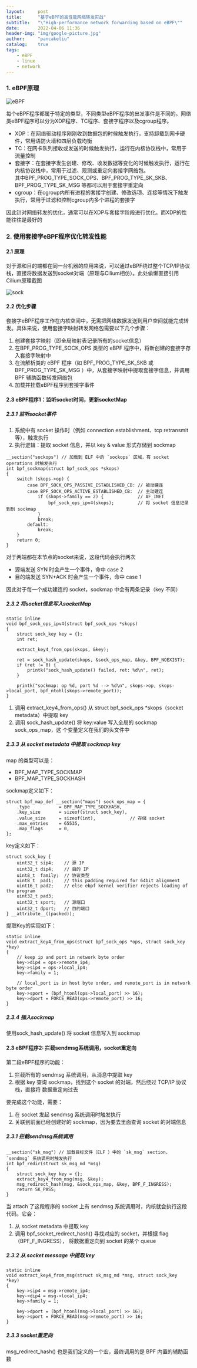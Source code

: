 ```yaml
---
layout:     post
title:      "基于eBPF的高性能网络转发实战"
subtitle:   "\"High-performance network forwarding based on eBPF\""
date:       2022-04-06 11:36
header-img: "img/google-picture.jpg"
author:     "pancakeliu"
catalog:    true
tags:
    - eBPF
    - linux
    - network
---
```


### 1. eBPF原理

![eBPF](http://pancakeliu.github.io/img/2022-04-06/bpf-kernel-hooks.png)

每个eBPF程序都属于特定的类型，不同类型eBPF程序的出发事件是不同的。网络类eBPF程序可以分为XDP程序、TC程序、套接字程序以及cgroup程序。

- XDP：在网络驱动程序刚刚收到数据包的时候触发执行，支持卸载到网卡硬件，常用语防火墙和四层负载均衡
- TC：在网卡队列接收或发送的时候触发执行，运行在内核协议栈中，常用于流量控制
- 套接字：在套接字发生创建、修改、收发数据等变化的时候触发执行，运行在内核协议栈中，常用于过滤、观测或重定向套接字网络包。  
其中BPF\_PROG\_TYPE\_SOCK\_OPS、BPF\_PROG\_TYPE\_SK\_SKB、BPF\_PROG\_TYPE\_SK\_MSG 等都可以用于套接字重定向
- cgroup：在cgroup内所有进程的套接字创建、修改选项、连接等情况下触发执行，常用于过滤和控制cgroup内多个进程的套接字

因此针对网络转发的优化，通常可以在XDP与套接字阶段进行优化。而XDP的性能往往是最好的

### 2. 使用套接字eBPF程序优化转发性能

#### 2.1 原理

对于源和目的端都在同一台机器的应用来说，可以通过eBPF绕过整个TCP/IP协议栈，直接将数据发送到socket对端（原理与Cilium相仿）。此处偷懒直接引用Cilium原理截图

![sock](http://pancakeliu.github.io/img/2022-04-06/sock-redir.png)

#### 2.2 优化步骤

套接字eBPF程序工作在内核空间中，无需把网络数据发送到用户空间就能完成转发。具体来说，使用套接字映射转发网络包需要以下几个步骤：

1. 创建套接字映射（即全局映射表记录所有的socket信息）
2. 在BPF\_PROG\_TYPE\_SOCK\_OPS 类型的 eBPF 程序中，将新创建的套接字存入套接字映射中
3. 在流解析类的 eBPF 程序（如 BPF\_PROG\_TYPE\_SK\_SKB 或 BPF\_PROG\_TYPE\_SK\_MSG ）中，从套接字映射中提取套接字信息，并调用 BPF 辅助函数转发网络包
4. 加载并挂载eBPF程序到套接字事件

#### 2.3 eBPF程序1：监听socket时间，更新socketMap

##### 2.3.1 监听socket事件

1. 系统中有 socket 操作时（例如 connection establishment、tcp retransmit 等），触发执行
2. 执行逻辑：提取 socket 信息，并以 key \& value 形式存储到 sockmap

```
__section("sockops") // 加载到 ELF 中的 `sockops` 区域，有 socket operations 时触发执行
int bpf_sockmap(struct bpf_sock_ops *skops)
{
    switch (skops->op) {
        case BPF_SOCK_OPS_PASSIVE_ESTABLISHED_CB: // 被动建连
        case BPF_SOCK_OPS_ACTIVE_ESTABLISHED_CB:  // 主动建连
            if (skops->family == 2) {             // AF_INET
                bpf_sock_ops_ipv4(skops);         // 将 socket 信息记录到到 sockmap
            }
            break;
        default:
            break;
    }
    return 0;
}
```

对于两端都在本节点的socket来说，这段代码会执行两次

- 源端发送 SYN 时会产生一个事件，命中 case 2
- 目的端发送 SYN\+ACK 时会产生一个事件，命中 case 1

因此对于每一个成功建连的 socket，sockmap 中会有两条记录（key 不同）

##### 2.3.2 将socket信息写入socketMap

```
static inline
void bpf_sock_ops_ipv4(struct bpf_sock_ops *skops)
{
    struct sock_key key = {};
    int ret;

    extract_key4_from_ops(skops, &key);

    ret = sock_hash_update(skops, &sock_ops_map, &key, BPF_NOEXIST);
    if (ret != 0) {
        printk("sock_hash_update() failed, ret: %d\n", ret);
    }

    printk("sockmap: op %d, port %d --> %d\n", skops->op, skops->local_port, bpf_ntohl(skops->remote_port));
}
```

1. 调用 extract\_key4\_from\_ops() 从 struct bpf\_sock\_ops \*skops（socket metadata）中提取 key
2. 调用 sock\_hash\_update() 将 key\:value 写入全局的 sockmap sock\_ops\_map，这 个变量定义在我们的头文件中

##### 2.3.3 从 socket metadata 中提取 sockmap key

map 的类型可以是：

- BPF\_MAP\_TYPE\_SOCKMAP
- BPF\_MAP\_TYPE\_SOCKHASH


sockmap定义如下：

```
struct bpf_map_def __section("maps") sock_ops_map = {
	.type           = BPF_MAP_TYPE_SOCKHASH,
	.key_size       = sizeof(struct sock_key),
	.value_size     = sizeof(int),             // 存储 socket
	.max_entries    = 65535,
	.map_flags      = 0,
};
```

key定义如下：

```
struct sock_key {
	uint32_t sip4;    // 源 IP
	uint32_t dip4;    // 目的 IP
	uint8_t  family;  // 协议类型
	uint8_t  pad1;    // this padding required for 64bit alignment
	uint16_t pad2;    // else ebpf kernel verifier rejects loading of the program
	uint32_t pad3;
	uint32_t sport;   // 源端口
	uint32_t dport;   // 目的端口
} __attribute__((packed));
```

提取Key的实现如下：

```
static inline
void extract_key4_from_ops(struct bpf_sock_ops *ops, struct sock_key *key)
{
    // keep ip and port in network byte order
    key->dip4 = ops->remote_ip4;
    key->sip4 = ops->local_ip4;
    key->family = 1;

    // local_port is in host byte order, and remote_port is in network byte order
    key->sport = (bpf_htonl(ops->local_port) >> 16);
    key->dport = FORCE_READ(ops->remote_port) >> 16;
}
```

##### 2.3.4 插入sockmap

使用sock\_hash\_update() 将 socket 信息写入到 sockmap

#### 2.3 eBPF程序2: 拦截sendmsg系统调用，socket重定向

第二段eBPF程序的功能：

1. 拦截所有的 sendmsg 系统调用，从消息中提取 key
2. 根据 key 查询 sockmap，找到这个 socket 的对端，然后绕过 TCP\/IP 协议栈，直接将 数据重定向过去

要完成这个功能，需要：

1. 在 socket 发起 sendmsg 系统调用时触发执行
2. 关联到前面已经创建好的 sockmap，因为要去里面查询 socket 的对端信息

##### 2.3.1 拦截sendmsg系统调用

```
__section("sk_msg") // 加载目标文件（ELF ）中的 `sk_msg` section，`sendmsg` 系统调用时触发执行
int bpf_redir(struct sk_msg_md *msg)
{
    struct sock_key key = {};
    extract_key4_from_msg(msg, &key);
    msg_redirect_hash(msg, &sock_ops_map, &key, BPF_F_INGRESS);
    return SK_PASS;
}
```

当 attach 了这段程序的 socket 上有 sendmsg 系统调用时，内核就会执行这段代码。它会：

1. 从 socket metadata 中提取 key
2. 调用 bpf\_socket\_redirect\_hash() 寻找对应的 socket，并根据 flag（BPF\_F\_INGRESS）， 将数据重定向到 socket 的某个 queue

##### 2.3.2 从 socket message 中提取 key

```
static inline
void extract_key4_from_msg(struct sk_msg_md *msg, struct sock_key *key)
{
    key->sip4 = msg->remote_ip4;
    key->dip4 = msg->local_ip4;
    key->family = 1;

    key->dport = (bpf_htonl(msg->local_port) >> 16);
    key->sport = FORCE_READ(msg->remote_port) >> 16;
}
```

##### 2.3.3 socket重定向

msg\_redirect\_hash() 也是我们定义的一个宏，最终调用的是 BPF 内置的辅助函数

